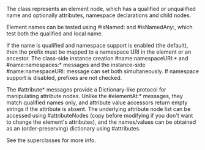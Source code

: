 The class represents an element node, which has a qualified or unqualified name and optionally attributes, namespace declarations and child nodes.

Element names can be tested using #isNamed: and #isNamedAny:, which test both the qualified and local name.

If the name is qualified and namespace support is enabled (the default), then the prefix must be mapped to a namespace URI in the element or an ancestor. The class-side instance creation #name:namespaceURI:* and #name:namespaces:* messages and the instance-side #name:namespaceURI: message can set both simultaneously. If namespace support is disabled, prefixes are not checked.

The #attribute* messages provide a Dictionary-like protocol for manipulating attribute nodes. Unlike the #elementAt:* messages, they match qualified names only, and attribute value accessors return empty strings if the attribute is absent. The underlying attribute node list can be accessed using #attributeNodes (copy before modifying if you don't want to change the element's attributes), and the names/values can be obtained as an (order-preserving) dictionary using #attributes.

See the superclasses for more info.
